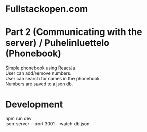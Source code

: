 # Fullstackopen.com 
# Part 2 (Communicating with the server) / Puhelinluettelo (Phonebook)
Simple phonebook using ReactJs. <br/>
User can add/remove numbers. <br/>
User can search for names in the phonebook.<br/>
Numbers are saved to a json db. <br/>

# Development
npm run dev<br/>
json-server --port 3001 --watch db.json
